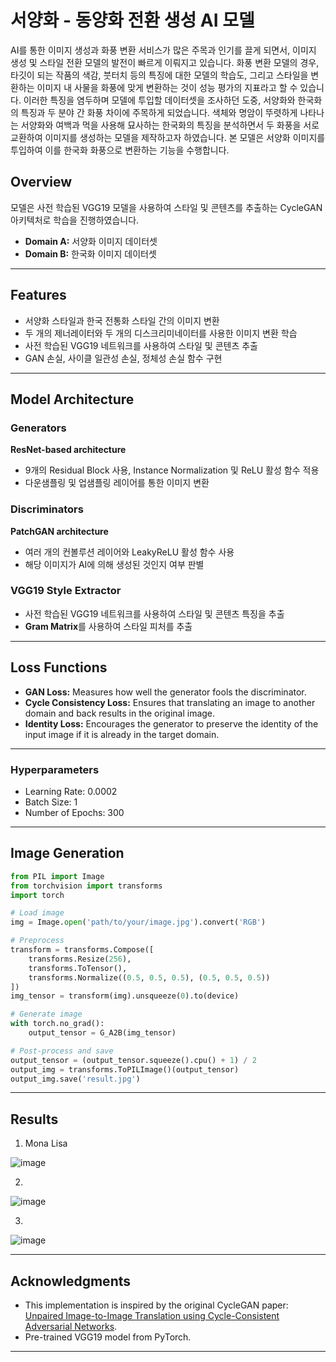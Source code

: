 # 서양화 - 동양화 전환 생성 AI 모델 
AI를 통한 이미지 생성과 화풍 변환 서비스가 많은 주목과 인기를 끌게 되면서, 이미지 생성 및 스타일 전환 모델의 발전이 빠르게 이뤄지고 있습니다. 화풍 변환 모델의 경우, 타깃이 되는 작품의 색감, 붓터치 등의 특징에 대한 모델의 학습도, 그리고 스타일을 변환하는 이미지 내 사물을 화풍에 맞게 변환하는 것이 성능 평가의 지표라고 할 수 있습니다. 이러한 특징을 염두하며 모델에 투입할 데이터셋을 조사하던 도중, 서양화와 한국화의 특징과 두 분야 간 화풍 차이에 주목하게 되었습니다. 색체와 명암이 뚜렷하게 나타나는 서양화와 여백과 먹을 사용해 묘사하는 한국화의 특징을 분석하면서 두 화풍을 서로 교환하여 이미지를 생성하는 모델을 제작하고자 하였습니다. 본 모델은 서양화 이미지를 투입하여 이를 한국화 화풍으로 변환하는 기능을 수행합니다. 


## Overview

모델은 사전 학습된 VGG19 모델을 사용하여 스타일 및 콘텐츠를 추출하는 CycleGAN 아키텍처로 학습을 진행하였습니다. 

- **Domain A:** 서양화 이미지 데이터셋 
- **Domain B:** 한국화 이미지 데이터셋


---

## Features
- 서양화 스타일과 한국 전통화 스타일 간의 이미지 변환
- 두 개의 제너레이터와 두 개의 디스크리미네이터를 사용한 이미지 변환 학습
- 사전 학습된 VGG19 네트워크를 사용하여 스타일 및 콘텐츠 추출
- GAN 손실, 사이클 일관성 손실, 정체성 손실 함수 구현

---

## Model Architecture

### Generators

**ResNet-based architecture**

- 9개의 Residual Block 사용, Instance Normalization 및 ReLU 활성 함수 적용
- 다운샘플링 및 업샘플링 레이어를 통한 이미지 변환

### Discriminators

**PatchGAN architecture**
- 여러 개의 컨볼루션 레이어와 LeakyReLU 활성 함수 사용
- 해당 이미지가 AI에 의해 생성된 것인지 여부 판별 

### VGG19 Style Extractor

- 사전 학습된 VGG19 네트워크를 사용하여 스타일 및 콘텐츠 특징을 추출
- **Gram Matrix**를 사용하여 스타일 피처를 추출

---

## Loss Functions

- **GAN Loss:** Measures how well the generator fools the discriminator.
- **Cycle Consistency Loss:** Ensures that translating an image to another domain and back results in the original image.
- **Identity Loss:** Encourages the generator to preserve the identity of the input image if it is already in the target domain.

---

### Hyperparameters

- Learning Rate: 0.0002
- Batch Size: 1
- Number of Epochs: 300

---

## Image Generation

```python
from PIL import Image
from torchvision import transforms
import torch

# Load image
img = Image.open('path/to/your/image.jpg').convert('RGB')

# Preprocess
transform = transforms.Compose([
    transforms.Resize(256),
    transforms.ToTensor(),
    transforms.Normalize((0.5, 0.5, 0.5), (0.5, 0.5, 0.5))
])
img_tensor = transform(img).unsqueeze(0).to(device)

# Generate image
with torch.no_grad():
    output_tensor = G_A2B(img_tensor)

# Post-process and save
output_tensor = (output_tensor.squeeze().cpu() + 1) / 2
output_img = transforms.ToPILImage()(output_tensor)
output_img.save('result.jpg')
```

---

## Results
1. Mona Lisa

![image](https://github.com/user-attachments/assets/308b30fe-f2c9-4a94-a61f-45a654799cf6)


2. 
![image](https://github.com/user-attachments/assets/945dfa76-cf42-4f55-a838-6f76bbbaf534)

3. 

![image](https://github.com/user-attachments/assets/c51f2191-4d39-4f6b-8a22-c7915217e020)



---


## Acknowledgments

- This implementation is inspired by the original CycleGAN paper: [Unpaired Image-to-Image Translation using Cycle-Consistent Adversarial Networks](https://arxiv.org/abs/1703.10593).
- Pre-trained VGG19 model from PyTorch.

---

